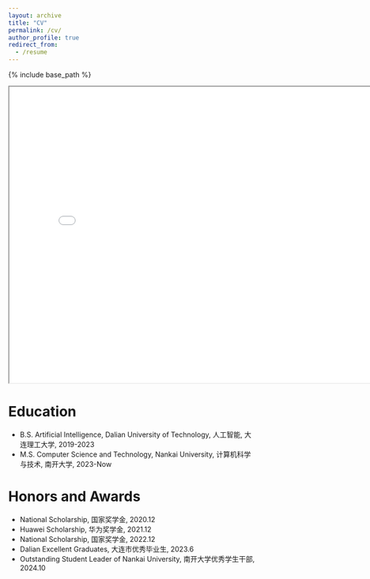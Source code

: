 ```yaml
---
layout: archive
title: "CV"
permalink: /cv/
author_profile: true
redirect_from:
  - /resume
---
```


{% include base_path %}

<iframe src="path/to/your/file.pdf" width="800" height="600"></iframe>

Education
======
* B.S. Artificial Intelligence, Dalian University of Technology, 人工智能, 大连理工大学, 2019-2023
* M.S. Computer Science and Technology, Nankai University, 计算机科学与技术, 南开大学, 2023-Now

Honors and Awards
======
* National Scholarship, 国家奖学金, 2020.12
* Huawei Scholarship, 华为奖学金, 2021.12
* National Scholarship, 国家奖学金, 2022.12
* Dalian Excellent Graduates, 大连市优秀毕业生, 2023.6
* Outstanding Student Leader of Nankai University, 南开大学优秀学生干部, 2024.10
